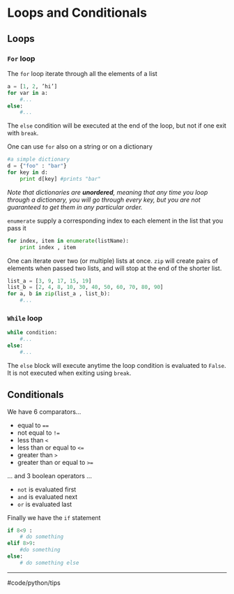 # Loops and Conditionals
## Loops
### `For` loop
The `for` loop iterate through all the elements of a list
```py
a = [1, 2, ’hi’]
for var in a:
    #...
else:
    #...
```
The `else` condition will be executed at the end of the loop, but not if one exit with `break`.

One can use `for` also on a string or on a dictionary
```py
#a simple dictionary
d = {"foo" : "bar"}
for key in d:
    print d[key] #prints "bar"
```
*Note that dictionaries are **unordered**, meaning that any time you loop through a dictionary, you will go through every key, but you are not guaranteed to get them in any particular order.*

`enumerate` supply a corresponding index to each element in the list that you pass it
```py
for index, item in enumerate(listName):
    print index , item
```

One can iterate over two (or multiple) lists at once. `zip` will create pairs of elements when passed two lists, and will stop at the end of the shorter list.
```py
list_a = [3, 9, 17, 15, 19]
list_b = [2, 4, 8, 10, 30, 40, 50, 60, 70, 80, 90]
for a, b in zip(list_a , list_b):
    #...
```

### `While` loop
```py
while condition:
    #...
else:
    #...
```
The `else` block will execute anytime the loop condition is evaluated to `False`. It is not executed when exiting using `break`.

## Conditionals
We have 6 comparators...
* equal to `==`
* not equal to `!=`
* less than `<`
* less than or equal to `<=`
* greater than `>`
* greater than or equal to `>=`

... and 3 boolean operators ...
* `not` is evaluated first
* `and` is evaluated next
* `or` is evaluated last

Finally we have the `if` statement
```py
if 8<9 :
    # do something
elif 8>9:
    #do something
else:
    # do something else
```

- - - -
#code/python/tips